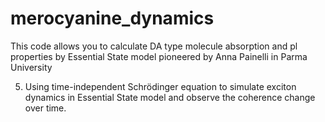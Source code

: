 # merocyanine_dynamics

This code allows you to calculate DA type molecule absorption and pl properties by Essential State model pioneered by Anna Painelli in Parma University

5.	Using time-independent Schrödinger equation to simulate exciton dynamics in Essential State model and observe the coherence change over time.
